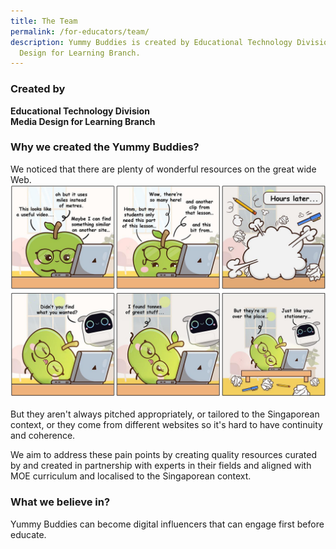 ```yaml
---
title: The Team
permalink: /for-educators/team/
description: Yummy Buddies is created by Educational Technology Division - Media
  Design for Learning Branch.
---
```

### Created by
**Educational Technology Division<br>
Media Design for Learning Branch**<br>

### Why we created the Yummy Buddies?
We noticed that there are plenty of wonderful resources on the great wide Web. 
![the problem](/images/Comics/Website/educator_overview.jpg)

But they aren't always pitched appropriately, or tailored to the Singaporean context, or they come from different websites so it's hard to have continuity and coherence.

We aim to address these pain points by creating quality resources curated by and created in partnership with experts in their fields and aligned with MOE curriculum and localised to the Singaporean context.

### What we believe in?
Yummy Buddies can become digital influencers that can engage first before educate.
